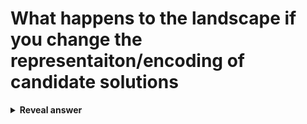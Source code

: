 # What happens to the landscape if you change the representaiton/encoding of candidate solutions
<details>
<summary><b>Reveal answer</b></summary>
The search landscape also changes
</details>
